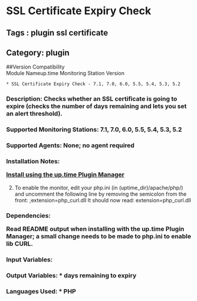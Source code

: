 # SSL Certificate Expiry Check
## Tags : plugin   ssl   certificate  

## Category: plugin

##Version Compatibility<br/>Module Name</th><th>up.time Monitoring Station Version</th>


  
    * SSL Certificate Expiry Check - 7.1, 7.0, 6.0, 5.5, 5.4, 5.3, 5.2
  


### Description: Checks whether an SSL certificate is going to expire (checks the number of days remaining and lets you set an alert threshold).

### Supported Monitoring Stations: 7.1, 7.0, 6.0, 5.5, 5.4, 5.3, 5.2
### Supported Agents: None; no agent required
### Installation Notes: <p><a href="https://github.com/uptimesoftware/uptime-plugin-manager">Install using the up.time Plugin Manager</a>
2. To enable the monitor, edit your php.ini (in (uptime_dir)/apache/php/) and uncomment the following line by removing the semicolon from the
front:
;extension=php_curl.dll
It should now read:
extension=php_curl.dll</p>

### Dependencies: <p>Read README output when installing with the up.time Plugin Manager; a small change needs to be made to php.ini to enable lib CURL.</p>

### Input Variables: 
### Output Variables: * days remaining to expiry
### Languages Used: * PHP

